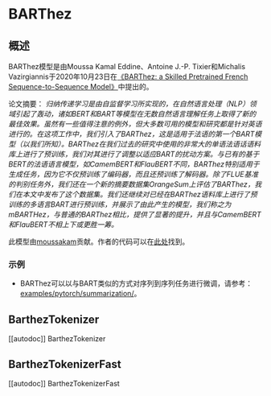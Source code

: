 <!--版权所有2020年HuggingFace团队，保留所有权利。

根据Apache许可证第2版（"许可证"），除非符合许可证的规定，否则你不得使用此文件。你可以在以下网址获取许可证副本：

http://www.apache.org/licenses/LICENSE-2.0

除非适用法律要求或书面同意，根据许可证分发的软件以"按原样"的方式分发，不提供任何明示或暗示的保证或条件。有关许可证的特定语言和限制，请参阅许可证。

⚠️ 请注意，本文件是以Markdown格式编写的，但包含特定于我们doc-builder的语法（类似于MDX），可能无法在你的Markdown查看器中正确渲染。

-->

# BARThez

## 概述

BARThez模型是由Moussa Kamal Eddine、Antoine J.-P. Tixier和Michalis Vazirgiannis于2020年10月23日在[《BARThez: a Skilled Pretrained French Sequence-to-Sequence Model》](https://arxiv.org/abs/2010.12321)中提出的。

论文摘要：
*归纳传递学习是由自监督学习所实现的，在自然语言处理（NLP）领域引起了轰动，诸如BERT和BART等模型在无数自然语言理解任务上取得了新的最佳效果。虽然有一些值得注意的例外，但大多数可用的模型和研究都是针对英语进行的。在这项工作中，我们引入了BARThez，这是适用于法语的第一个BART模型（以我们所知）。BARThez在我们过去的研究中使用的非常大的单语法语话语料库上进行了预训练，我们对其进行了调整以适应BART的扰动方案。与已有的基于BERT的法语语言模型，如CamemBERT和FlauBERT不同，BARThez特别适用于生成任务，因为它不仅预训练了编码器，而且还预训练了解码器。除了FLUE基准的判别任务外，我们还在一个新的摘要数据集OrangeSum上评估了BARThez，我们在本文中发布了这个数据集。我们还继续对已经在BARThez语料库上进行了预训练的多语言BART进行预训练，并展示了由此产生的模型，我们称之为mBARTHez，与普通的BARThez相比，提供了显著的提升，并且与CamemBERT和FlauBERT不相上下或更胜一筹。*

此模型由[moussakam](https://huggingface.co/moussakam)贡献。作者的代码可以在[此处](https://github.com/moussaKam/BARThez)找到。

### 示例
- BARThez可以以与BART类似的方式对序列到序列任务进行微调，请参考：[examples/pytorch/summarization/](https://github.com/huggingface/transformers/tree/main/examples/pytorch/summarization/README.md)。


## BarthezTokenizer

[[autodoc]] BarthezTokenizer

## BarthezTokenizerFast

[[autodoc]] BarthezTokenizerFast